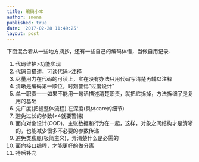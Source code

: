 ```yaml
---
title: 编码小本
author: smona
published: true
date: '2017-02-28 11:49:25'
layout: post
---
```



下面混合着从一些地方摘抄，还有一些自己的编码体悟，当做自用记录.

 1. 代码维护>功能实现  
 2. 代码自描述，可读代码>注释  
 3. 尽量用力在代码的可读上，实在没有办法只用代码写清楚再辅以注释  
 4. 清晰是编码第一顺位，时刻警惕"过度设计"  
 5. 单一职责——如果不能用一句话描述清楚职责，就把它拆掉，方法拆细了是复用的基础  
 6. 先广度(把握整体流程),在深度(具体care的细节)  
 7. 避免过长的参数(>4就要警惕)  
 8. 面向对象设计(OOD)，主张数据和行为在一起，这样，对象之间结构才是清晰的，也能减少很多不必要的参数传递  
 9. 避免类膨胀(极简主义)，弄清楚什么是必需的  
 10. 面向接口编程，才能更好的做分离  
 11. 待后补充  
